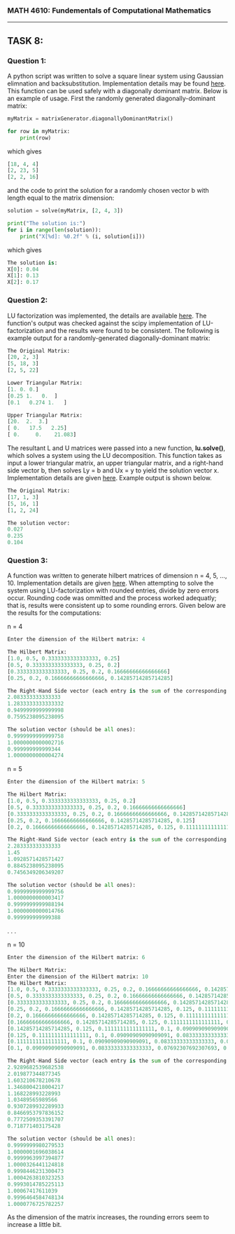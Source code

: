 ### MATH 4610: Fundementals of Computational Mathematics 
***

## TASK 8:

### Question 1:

A python script was written to solve a square linear system using Gaussian elimnation and backsubstitution. Implementation details may be found [here](https://github.com/HyrumHansen/math4610/blob/main/code/task8/gaussianEliminationSystemSolution.md). This function can be used safely with a diagonally dominant matrix. Below is an example of usage. First the randomly generated diagonally-dominant matrix:

```python
myMatrix = matrixGenerator.diagonallyDominantMatrix()

for row in myMatrix:
    print(row)
```

which gives 

```python
[18, 4, 4]
[2, 23, 5]
[2, 2, 16]
```
and the code to print the solution for a randomly chosen vector b with length equal to the matrix dimension:

```python
solution = solve(myMatrix, [2, 4, 3])

print("The solution is:")
for i in range(len(solution)):
    print("X[%d]: %0.2f" % (i, solution[i]))
```

which gives

```python
The solution is:
X[0]: 0.04
X[1]: 0.13
X[2]: 0.17
```

### Question 2:

LU factorization was implemented, the details are available [here](https://github.com/HyrumHansen/math4610/blob/main/code/task8/LUdecomposition.md). The function's output was checked against the scipy implementation of LU-factorization and the results were found to be consistent. The following is example output for a randomly-generated diagonally-dominant matrix:

```python
The Original Matrix: 
[20, 2, 3]
[5, 18, 3]
[2, 5, 22]

Lower Triangular Matrix:
[1. 0. 0.]
[0.25 1.   0.  ]
[0.1   0.274 1.   ]

Upper Triangular Matrix:
[20.  2.  3.]
[ 0.   17.5   2.25]
[ 0.     0.    21.083]
```

The resultant L and U matrices were passed into a new function, **lu.solve()**, which solves a system using the LU decomposition. This function takes as input a lower triangular matrix, an upper triangular matrix, and a right-hand side vector b, then solves Ly = b and Ux = y to yield the solution vector x. Implementation details are given [here](https://github.com/HyrumHansen/math4610/blob/main/code/task8/luSolve.md). Example output is shown below. 

```python
The Original Matrix: 
[17, 1, 3]
[5, 16, 1]
[1, 2, 24]

The solution vector:
0.027
0.235
0.104
```

### Question 3:

A function was written to generate hilbert matrices of dimension n = 4, 5, ..., 10. Implementation details are given [here](https://github.com/HyrumHansen/math4610/blob/main/code/task8/generateHilbertMatrix.md). When attempting to solve the system using LU-factorization with rounded entries, divide by zero errors occur. Rounding code was ommitted and the process worked adequatly; that is, results were consistent up to some rounding errors. Given below are the results for the computations:

n = 4
```python
Enter the dimension of the Hilbert matrix: 4

The Hilbert Matrix:
[1.0, 0.5, 0.3333333333333333, 0.25]
[0.5, 0.3333333333333333, 0.25, 0.2]
[0.3333333333333333, 0.25, 0.2, 0.16666666666666666]
[0.25, 0.2, 0.16666666666666666, 0.14285714285714285]

The Right-Hand Side vector (each entry is the sum of the corresponding row):
2.083333333333333
1.2833333333333332
0.9499999999999998
0.7595238095238095

The solution vector (should be all ones):
0.9999999999999758
1.0000000000002716
0.999999999999344
1.0000000000004274
```

n = 5
```python
Enter the dimension of the Hilbert matrix: 5

The Hilbert Matrix: 
[1.0, 0.5, 0.3333333333333333, 0.25, 0.2]
[0.5, 0.3333333333333333, 0.25, 0.2, 0.16666666666666666]
[0.3333333333333333, 0.25, 0.2, 0.16666666666666666, 0.14285714285714285]
[0.25, 0.2, 0.16666666666666666, 0.14285714285714285, 0.125]
[0.2, 0.16666666666666666, 0.14285714285714285, 0.125, 0.1111111111111111]

The Right-Hand Side vector (each entry is the sum of the corresponding row):
2.283333333333333
1.45
1.0928571428571427
0.8845238095238095
0.7456349206349207

The solution vector (should be all ones):
0.9999999999999756
1.0000000000003417
0.9999999999988194
1.0000000000014766
0.999999999999388
```
.
.
.

n = 10
```python
Enter the dimension of the Hilbert matrix: 6

The Hilbert Matrix: 
Enter the dimension of the Hilbert matrix: 10
The Hilbert Matrix: 
[1.0, 0.5, 0.3333333333333333, 0.25, 0.2, 0.16666666666666666, 0.14285714285714285, 0.125, 0.1111111111111111, 0.1]
[0.5, 0.3333333333333333, 0.25, 0.2, 0.16666666666666666, 0.14285714285714285, 0.125, 0.1111111111111111, 0.1, 0.09090909090909091]
[0.3333333333333333, 0.25, 0.2, 0.16666666666666666, 0.14285714285714285, 0.125, 0.1111111111111111, 0.1, 0.09090909090909091, 0.08333333333333333]
[0.25, 0.2, 0.16666666666666666, 0.14285714285714285, 0.125, 0.1111111111111111, 0.1, 0.09090909090909091, 0.08333333333333333, 0.07692307692307693]
[0.2, 0.16666666666666666, 0.14285714285714285, 0.125, 0.1111111111111111, 0.1, 0.09090909090909091, 0.08333333333333333, 0.07692307692307693, 0.07142857142857142]
[0.16666666666666666, 0.14285714285714285, 0.125, 0.1111111111111111, 0.1, 0.09090909090909091, 0.08333333333333333, 0.07692307692307693, 0.07142857142857142, 0.06666666666666667]       
[0.14285714285714285, 0.125, 0.1111111111111111, 0.1, 0.09090909090909091, 0.08333333333333333, 0.07692307692307693, 0.07142857142857142, 0.06666666666666667, 0.0625]
[0.125, 0.1111111111111111, 0.1, 0.09090909090909091, 0.08333333333333333, 0.07692307692307693, 0.07142857142857142, 0.06666666666666667, 0.0625, 0.058823529411764705]
[0.1111111111111111, 0.1, 0.09090909090909091, 0.08333333333333333, 0.07692307692307693, 0.07142857142857142, 0.06666666666666667, 0.0625, 0.058823529411764705, 0.05555555555555555]     
[0.1, 0.09090909090909091, 0.08333333333333333, 0.07692307692307693, 0.07142857142857142, 0.06666666666666667, 0.0625, 0.058823529411764705, 0.05555555555555555, 0.05263157894736842]   

The Right-Hand Side vector (each entry is the sum of the corresponding row):
2.9289682539682538
2.019877344877345
1.603210678210678
1.3468004218004217
1.168228993228993
1.03489565989566
0.9307289932289933
0.8466953797836152
0.7772509353391707
0.718771403175428

The solution vector (should be all ones):
0.9999999980279533
1.0000001696038614
0.9999963997394877
1.0000326441124818
0.9998446231300473
1.0004263810323253
0.9993014785225113
1.00067417611039
0.9996464584748134
1.0000776725782257
```

As the dimension of the matrix increases, the rounding errors seem to increase a little bit. 
